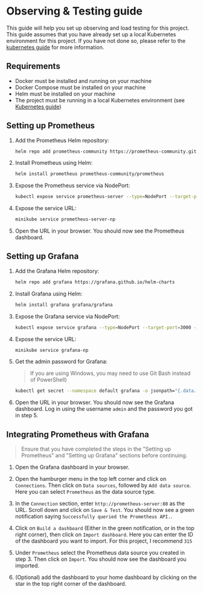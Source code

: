# Observing & Testing guide

This guide will help you set up observing and load testing for this project. This guide assumes that you have already set up a local Kubernetes environment for this project. If you have not done so, please refer to the [kubernetes guide](kubernetes.md) for more information.


## Requirements

- Docker must be installed and running on your machine
- Docker Compose must be installed on your machine
- Helm must be installed on your machine
- The project must be running in a local Kubernetes environment (see [Kubernetes guide](kubernetes.md))


## Setting up Prometheus

1. Add the Prometheus Helm repository:
    ```sh
    helm repo add prometheus-community https://prometheus-community.github.io/helm-charts
    ```

2. Install Prometheus using Helm:
    ```sh
    helm install prometheus prometheus-community/prometheus
    ```

3. Expose the Prometheus service via NodePort:
    ```sh
    kubectl expose service prometheus-server --type=NodePort --target-port=9090 --name=prometheus-server-np
    ```

4. Expose the service URL:
    ```sh
    minikube service prometheus-server-np
    ```

5. Open the URL in your browser. You should now see the Prometheus dashboard.


## Setting up Grafana

1. Add the Grafana Helm repository:
    ```sh
    helm repo add grafana https://grafana.github.io/helm-charts
    ```

2. Install Grafana using Helm:
    ```sh
    helm install grafana grafana/grafana
    ```

3. Expose the Grafana service via NodePort:
    ```sh
    kubectl expose service grafana --type=NodePort --target-port=3000 --name=grafana-np
    ```

4. Expose the service URL:
    ```sh
    minikube service grafana-np
    ```

5. Get the admin password for Grafana:
    > If you are using Windows, you may need to use Git Bash instead of PowerShell)
    ```sh
    kubectl get secret --namespace default grafana -o jsonpath="{.data.admin-password}" | base64 --decode ; echo
    ```

6. Open the URL in your browser. You should now see the Grafana dashboard. Log in using the username `admin` and the password you got in step 5.


## Integrating Prometheus with Grafana

> Ensure that you have completed the steps in the "Setting up Prometheus" and "Setting up Grafana" sections before continuing.

1. Open the Grafana dashboard in your browser.

2. Open the hamburger menu in the top left corner and click on `Connections`. Then click on `Data sources`, followed by `Add data source`. Here you can select `Prometheus` as the data source type.

3. In the `Connection` section, enter `http://prometheus-server:80` as the URL. Scroll down and click on `Save & Test`. You should now see a green notification saying `Successfully queried the Prometheus API.`.

4. Click on `Build a dashboard` (Either in the green notification, or in the top right corner), then click on `Import dashboard`. Here you can enter the ID of the dashboard you want to import. For this project, I recommend `315`

5. Under `Prometheus` select the Prometheus data source you created in step 3. Then click on `Import`. You should now see the dashboard you imported.

6. (Optional) add the dashboard to your home dashboard by clicking on the star in the top right corner of the dashboard.
